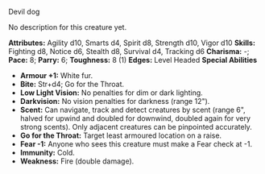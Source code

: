 Devil dog

No description for this creature yet.

**Attributes:** Agility d10, Smarts d4, Spirit d8, Strength d10, Vigor
d10
**Skills:** Fighting d8, Notice d6, Stealth d8, Survival d4, Tracking
d6
**Charisma:** -; **Pace:** 8; **Parry:** 6; **Toughness:** 8 (1)
**Edges:** Level Headed
**Special Abilities**
- **Armour +1:** White fur.
- **Bite:** Str+d4; Go for the Throat.
- **Low Light Vision:** No penalties for dim or dark lighting.
- **Darkvision:** No vision penalties for darkness (range 12").
- **Scent:** Can navigate, track and detect creatures by scent (range
6", halved for upwind and doubled for downwind, doubled again for very
strong scents). Only adjacent creatures can be pinpointed accurately.
- **Go for the Throat:** Target least armoured location on a raise.
- **Fear -1:** Anyone who sees this creature must make a Fear check at
-1.
- **Immunity:** Cold.
- **Weakness:** Fire (double damage).

